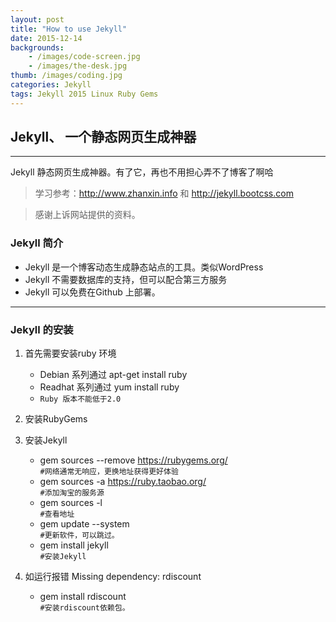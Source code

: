 ```yaml
---
layout: post
title: "How to use Jekyll"
date: 2015-12-14
backgrounds:
    - /images/code-screen.jpg
    - /images/the-desk.jpg
thumb: /images/coding.jpg
categories: Jekyll 
tags: Jekyll 2015 Linux Ruby Gems
---
```


## Jekyll、 一个静态网页生成神器

----

Jekyll 静态网页生成神器。有了它，再也不用担心弄不了博客了啊哈

> 学习参考：http://www.zhanxin.info 和 http://jekyll.bootcss.com

> 感谢上诉网站提供的资料。


### Jekyll 简介

- Jekyll 是一个博客动态生成静态站点的工具。类似WordPress
- Jekyll 不需要数据库的支持，但可以配合第三方服务
- Jekyll 可以免费在Github 上部署。

----

### Jekyll 的安装

1. 首先需要安装ruby 环境
	- Debian 系列通过 apt-get install ruby 
	- Readhat 系列通过 yum install ruby
	- `Ruby 版本不能低于2.0`

2. 安装RubyGems

3. 安装Jekyll
	- gem sources --remove https://rubygems.org/  
		 `#网络通常无响应，更换地址获得更好体验`
	- gem sources -a https://ruby.taobao.org/  
		 `#添加淘宝的服务源`
	- gem sources -l  
		 `#查看地址`
	- gem update --system  
		 `#更新软件，可以跳过。`
	- gem install jekyll  
		 `#安装Jekyll`

4. 如运行报错 Missing dependency: rdiscount
	- gem install rdiscount  
		 `#安装rdiscount依赖包。`


